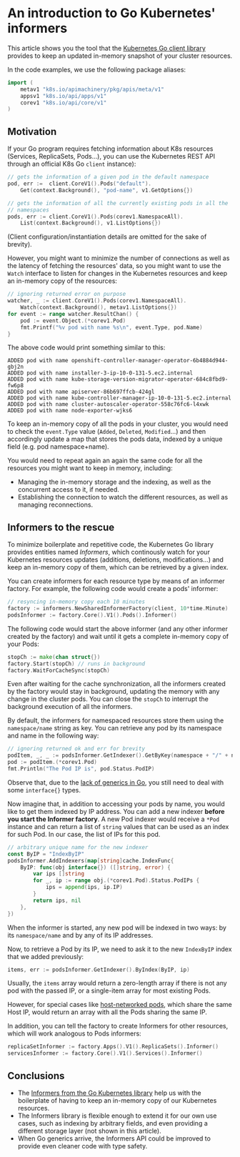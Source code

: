 # An introduction to Go Kubernetes' informers

This article shows you the tool that the [Kubernetes Go client library](https://pkg.go.dev/k8s.io/client-go/informers)
provides to keep an updated in-memory snapshot of your cluster resources.

In the code examples, we use the following package aliases:

```go
import (
    metav1 "k8s.io/apimachinery/pkg/apis/meta/v1"
    appsv1 "k8s.io/api/apps/v1"
    corev1 "k8s.io/api/core/v1"
)
```

## Motivation
If your Go program requires fetching information about K8s resources (Services,
ReplicaSets, Pods...), you can use the Kubernetes REST API through an
official K8s Go `client` instance):

```go
// gets the information of a given pod in the default namespace
pod, err :=  client.CoreV1().Pods("default").
    Get(context.Background(), "pod-name", v1.GetOptions{})

// gets the information of all the currently existing pods in all the
// namespaces
pods, err := client.CoreV1().Pods(corev1.NamespaceAll).
    List(context.Background(), v1.ListOptions{})
```

(Client configuration/instantiation details are omitted for the sake of brevity).

However, you might want to minimize the number of connections as well as the
latency of fetching the resources' data, so you might want to use the `Watch`
interface to listen for changes in the Kubernetes resources and keep an in-memory
copy of the resources:

```go
// ignoring returned error on purpose
watcher, _ := client.CoreV1().Pods(corev1.NamespaceAll).
	Watch(context.Background(), metav1.ListOptions{})
for event := range watcher.ResultChan() {
    pod := event.Object.(*corev1.Pod)
    fmt.Printf("%v pod with name %s\n", event.Type, pod.Name)
}
```

The above code would print something similar to this:

```
ADDED pod with name openshift-controller-manager-operator-6b4884d944-gbj2n
ADDED pod with name installer-3-ip-10-0-131-5.ec2.internal
ADDED pod with name kube-storage-version-migrator-operator-684c8fbd9-fw6p8
ADDED pod with name apiserver-86b697ffcb-424gl
ADDED pod with name kube-controller-manager-ip-10-0-131-5.ec2.internal
ADDED pod with name cluster-autoscaler-operator-558c76fc6-l4xwk
ADDED pod with name node-exporter-wjks6
```

To keep an in-memory copy of all the pods in your cluster, you would need to
check the `event.Type` value (`Added`, `Deleted`, `Modified`...) and then
accordingly update a map that stores the pods data, indexed by a unique field
(e.g. pod namespace+name).

You would need to repeat again an again the same code for all the resources you
might want to keep in memory, including:

* Managing the in-memory storage and the indexing, as well as the concurrent
  access to it, if needed.
* Establishing the connection to watch the different resources, as well as
  managing reconnections.

## Informers to the rescue

To minimize boilerplate and repetitive code, the Kubernetes Go library provides
entities named _Informers_, which continously watch for your Kubernetes resources
updates (additions, deletions, modifications...) and keep an in-memory copy
of them, which can be retrieved by a given index.

You can create informers for each resource type by means of an informer factory.
For example, the following code would create a pods' informer:

```go
// resyncing in-memory copy each 10 minutes
factory := informers.NewSharedInformerFactory(client, 10*time.Minute)
podsInformer := factory.Core().V1().Pods().Informer()
```

The following code would start the above informer (and any other informer created
by the factory) and wait until it gets a complete in-memory copy of your Pods:

```go
stopCh := make(chan struct{})
factory.Start(stopCh) // runs in background
factory.WaitForCacheSync(stopCh)
```

Even after waiting for the cache synchronization, all the informers created
by the factory would stay in background, updating the memory with any change
in the cluster pods. You can close the `stopCh` to interrupt the background
execution of all the informers.

By default, the informers for namespaced resources store them using the
`namespace/name` string as key. You can retrieve any pod by its namespace and
name in the following way:

```go
// ignoring returned ok and err for brevity
podItem, _, _ := podsInformer.GetIndexer().GetByKey(namespace + "/" + name)
pod := podItem.(*corev1.Pod)
fmt.Println("The Pod IP is", pod.Status.PodIP)
```

Observe that, due to the [lack of generics in Go](https://go.googlesource.com/proposal/+/refs/heads/master/design/43651-type-parameters.md),
you still need to deal with some `interface{}` types.

Now imagine that, in addition to accessing your pods by name, you would like
to get them indexed by IP address. You can add a new indexer **before you
start the Informer factory**. A new Pod indexer would receive a `*Pod` instance
and can return a list of `string` values that can be used as an index for such Pod. In
our case, the list of IPs for this pod.

```go
// arbitrary unique name for the new indexer
const ByIP = "IndexByIP"
podsInformer.AddIndexers(map[string]cache.IndexFunc{
    ByIP: func(obj interface{}) ([]string, error) {
        var ips []string
        for _, ip := range obj.(*corev1.Pod).Status.PodIPs {
            ips = append(ips, ip.IP)
        }
        return ips, nil
    },
})
```

When the informer is started, any new pod will be indexed in two ways: by its
`namespace/name` and by any of its IP addresses.

Now, to retrieve a Pod by its IP, we need to ask it to the new `IndexByIP` index
that we added previously:

```go
items, err := podsInformer.GetIndexer().ByIndex(ByIP, ip)
```

Usually, the `items` array would return a zero-length array if there is not
any pod with the passed IP, or a single-item array for most existing Pods.

However, for special cases like [host-networked pods](https://www.alibabacloud.com/help/doc-detail/123997.htm),
which share the same Host IP, would return an array with all the Pods sharing the
same IP.

In addition, you can tell the factory to create Informers for other resources, which
will work analogous to Pods informers:

```go
replicaSetInformer := factory.Apps().V1().ReplicaSets().Informer()
servicesInformer := factory.Core().V1().Services().Informer()
```

## Conclusions

* The [Informers from the Go Kubernetes library](https://pkg.go.dev/k8s.io/client-go/informers)
  help us with the boilerplate of having to keep an in-memory copy of our Kubernetes
  resources.
* The Informers library is flexible enough to extend it for our own use cases,
  such as indexing by arbitrary fields, and even providing a different storage
  layer (not shown in this article).
* When Go generics arrive, the Informers API could be improved to
  provide even cleaner code with type safety.
